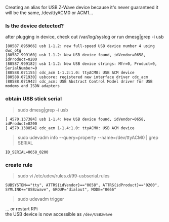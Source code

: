Creating an alias for USB Z-Wave device because it's never guaranteed it will be the same, /dev/ttyACM0 or ACM1...

### Is the device detected?

after plugging in device, check out /var/log/syslog or run dmesg|grep -i usb

```
[80587.895966] usb 1-1.2: new full-speed USB device number 4 using dwc_otg
[80587.999160] usb 1-1.2: New USB device found, idVendor=0658, idProduct=0200
[80587.999182] usb 1-1.2: New USB device strings: Mfr=0, Product=0, SerialNumber=0
[80588.071155] cdc_acm 1-1.2:1.0: ttyACM0: USB ACM device
[80588.071930] usbcore: registered new interface driver cdc_acm
[80588.071942] cdc_acm: USB Abstract Control Model driver for USB modems and ISDN adapters
```

### obtain USB stick serial

> sudo dmesg|grep -i usb

```
[ 4570.137384] usb 1-1.4: New USB device found, idVendor=0658, idProduct=0200
[ 4570.138854] cdc_acm 1-1.4:1.0: ttyACM0: USB ACM device
```

> sudo udevadm info --query=property --name=/dev/ttyACM0 | grep SERIAL

`ID_SERIAL=0658_0200`

### create rule

> sudo vi  /etc/udev/rules.d/99-usbserial.rules

`SUBSYSTEM=="tty", ATTRS{idVendor}=="0658", ATTRS{idProduct}=="0200", SYMLINK+="USBzwave", GROUP="dialout", MODE="0666"`

> sudo udevadm trigger

... or restart RPi  
the USB device is now accessible as `/dev/USBzwave`
